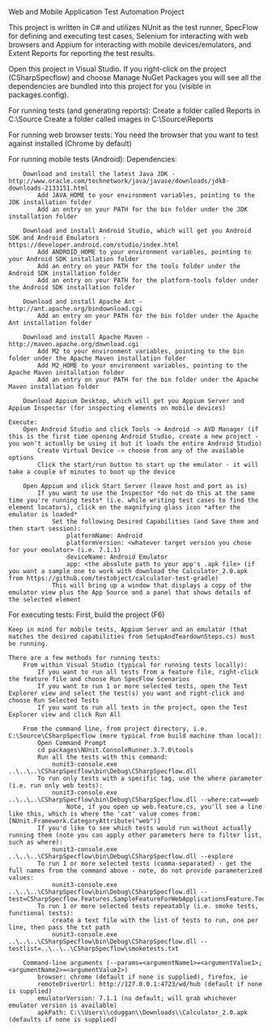 ﻿Web and Mobile Application Test Automation Project

This project is written in C# and utilizes NUnit as the test runner, SpecFlow for defining and executing test cases, Selenium for interacting with web browsers and Appium for interacting with mobile devices/emulators, and Extent Reports for reporting the test results.

Open this project in Visual Studio. If you right-click on the project (CSharpSpecflow) and choose Manage NuGet Packages you will see all the dependencies are bundled into this project for you (visible in packages.config).

For running tests (and generating reports):
	Create a folder called Reports in C:\Source
	Create a folder called images in C:\Source\Reports

For running web browser tests:
	You need the browser that you want to test against installed (Chrome by default)

For running mobile tests (Android):
	Dependencies:

		Download and install the latest Java JDK - http://www.oracle.com/technetwork/java/javase/downloads/jdk8-downloads-2133151.html
			Add JAVA_HOME to your environment variables, pointing to the JDK installation folder
			Add an entry on your PATH for the bin folder under the JDK installation folder
	
		Download and install Android Studio, which will get you Android SDK and Android Emulators - https://developer.android.com/studio/index.html
			Add ANDROID_HOME to your environment variables, pointing to your Android SDK installation folder
			Add an entry on your PATH for the tools folder under the Android SDK installation folder
			Add an entry on your PATH for the platform-tools folder under the Android SDK installation folder

		Download and install Apache Ant - http://ant.apache.org/bindownload.cgi
			Add an entry on your PATH for the bin folder under the Apache Ant installation folder

		Download and install Apache Maven - http://maven.apache.org/download.cgi
			Add M2 to your environment variables, pointing to the bin folder under the Apache Maven installation folder
			Add M2_HOME to your environment variables, pointing to the Apache Maven installation folder
			Add an entry on your PATH for the bin folder under the Apache Maven installation folder

		Download Appium Desktop, which will get you Appium Server and Appium Inspector (for inspecting elements on mobile devices)

	Execute:
		Open Android Studio and click Tools -> Android -> AVD Manager (if this is the first time opening Android Studio, create a new project - you won't actually be using it but it loads the entire Android Studio)
			Create Virtual Device -> choose from any of the available options
			Click the start/run button to start up the emulator - it will take a couple of minutes to boot up the device
			
		Open Appium and click Start Server (leave host and port as is)
			If you want to use the Inspector *do not do this at the same time you're running tests* (i.e. while writing test cases to find the element locators), click on the magnifying glass icon *after the emulator is loaded*
				Set the following Desired Capabilities (and Save them and then start session):
					platformName: Android
					platformVersion: <whatever target version you chose for your emulator> (i.e. 7.1.1)
					deviceName: Android Emulator
					app: <the absolute path to your app's .apk file> (if you want a sample one to work with download the Calculator_2.0.apk from https://github.com/testobject/calculator-test-gradle)
				This will bring up a window that displays a copy of the emulator view plus the App Source and a panel that shows details of the selected element


For executing tests:
	First, build the project (F6)

	Keep in mind for mobile tests, Appium Server and an emulator (that matches the desired capabilities from SetupAndTeardownSteps.cs) must be running.

	There are a few methods for running tests:
		From within Visual Studio (typical for running tests locally):
			If you want to run all tests from a feature file, right-click the feature file and choose Run SpecFlow Scenarios
			If you want to run 1 or more selected tests, open the Test Explorer view and select the test(s) you want and right-click and choose Run Selected Tests
			If you want to run all tests in the project, open the Test Explorer view and click Run All

		From the command line, from project directory, i.e. C:\Source\CSharpSpecflow (more typical from build machine than local):
			Open Command Prompt
			cd packages\NUnit.ConsoleRunner.3.7.0\tools
			Run all the tests with this command:
				nunit3-console.exe ..\..\..\CSharpSpecflow\bin\Debug\CSharpSpecflow.dll
			To run only tests with a specific tag, use the where parameter (i.e. run only web tests):
				nunit3-console.exe ..\..\..\CSharpSpecflow\bin\Debug\CSharpSpecflow.dll --where:cat==web
					Note, if you open up web.feature.cs, you'll see a line like this, which is where the 'cat' value comes from: [NUnit.Framework.CategoryAttribute("web")]
			If you'd like to see which tests would run without actually running them (note you can apply other parameters here to filter list, such as where):
				nunit3-console.exe ..\..\..\CSharpSpecflow\bin\Debug\CSharpSpecflow.dll --explore
			To run 1 or more selected tests (comma-separated) - get the full names from the command above - note, do not provide parameterized values:
				nunit3-console.exe ..\..\..\CSharpSpecflow\bin\Debug\CSharpSpecflow.dll --test=CSharpSpecflow.Features.SampleFeatureForWebApplicationsFeature.TooltipScenario,CSharpSpecflow.Features.SampleFeatureForWebApplicationsFeature.TestScenario
			To run 1 or more selected tests repeatably (i.e. smoke tests, functional tests):
				create a text file with the list of tests to run, one per line, then pass the txt path
				nunit3-console.exe ..\..\..\CSharpSpecflow\bin\Debug\CSharpSpecflow.dll --testlist=..\..\..\CSharpSpecflow\smoketests.txt
				
		Command-line arguments (--params=<argumentName1>=<argumentValue1>;<argumentName2>=<argumentValue2>)
			browser: chrome (default if none is supplied), firefox, ie
			remoteDriverUrl: http://127.0.0.1:4723/wd/hub (default if none is supplied)
			emulatorVersion: 7.1.1 (no default; will grab whichever emulator version is available)
			apkPath: C:\\Users\\cduggan\\Downloads\\Calculator_2.0.apk (defaults if none is supplied)